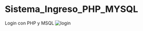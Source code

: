 # Sistema_Ingreso_PHP_MYSQL
Login con PHP y MSQL
![login](https://github.com/johanalopezsuarez/Sistema_Ingreso_PHP_MYSQL/master/doc/login.png)
